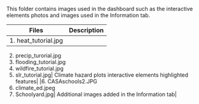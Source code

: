 This folder contains images used in the dashboard such as the interactive elements photos and images used in the Information tab.

|Files|Description|
|------|-----------|
|1. heat_tutorial.jpg
2. precip_turorial.jpg 
3. flooding_tutorial.jpg
4. wildfire_tutorial.jpg
5. slr_tutorial.jpg| Climate hazard plots interactive elements highlighted features|
|6. CASAschools2.JPG
7. climate_ed.jpeg
8. Schoolyard.jpg| Additional images added in the Information tab|

